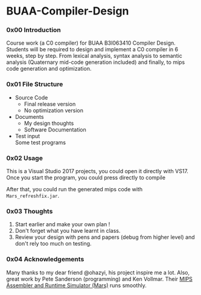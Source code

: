 # BUAA-Compiler-Design
### 0x00 Introduction
Course work (a C0 compiler) for BUAA B3I063410 Compiler Design.  
Students will be required to design and implement a C0 compiler in 6 weeks, step by step. From lexical analysis, syntax analysis to semantic analysis (Quaternary mid-code generation included) and finally, to mips code generation and optimization.  
### 0x01 File Structure
- Source Code 
  - Final release version
  - No optimization version
- Documents  
  - My design thoughts
  - Software Documentation
- Test input  
  Some test programs
### 0x02 Usage
This is a Visual Studio 2017 projects, you could open it directly with VS17. 
Once you start the program, you could press <enter> directly to compile
 
After that, you could run the generated mips code with `Mars_refreshfix.jar`.
### 0x03 Thoughts
1. Start earlier and make your own plan !
2. Don't forget what you have learnt in class.
3. Review your design with pens and papers (debug from higher level) and don't rely too much on testing.
### 0x04 Acknowledgements
Many thanks to my dear friend @ohazyi, his project inspire me a lot.
Also, great work by Pete Sanderson (programming) and Ken Vollmar. Their [MIPS Assembler and Runtime Simulator (Mars)](http://courses.missouristate.edu/KenVollmar/mars/papers.htm) runs smoothly.
